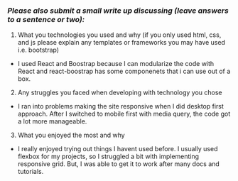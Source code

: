 ### *Please also submit a small write up discussing (leave answers to a sentence or two):*

  1. What you technologies you used and why (if you only used html, css, and js please explain any templates or frameworks you may have used i.e. bootstrap)
  - I used React and Boostrap because I can modularize the code with React and react-boostrap has some componenets that i can use out of a box.
     
  2. Any struggles you faced when developing with technology you chose
  - I ran into problems making the site responsive when I did desktop first approach. After I switched to mobile first with media query, the code got a lot more manageable.
     
  3. What you enjoyed the most and why
  - I really enjoyed trying out things I havent used before. 
     I usually used flexbox for my projects, so I struggled a bit with implementing responsive grid. 
     But, I was able to get it to work after many docs and tutorials.
